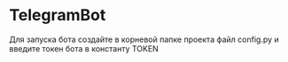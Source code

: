 # TelegramBot

Для запуска бота создайте в корневой папке проекта файл config.py и введите токен бота в константу TOKEN

